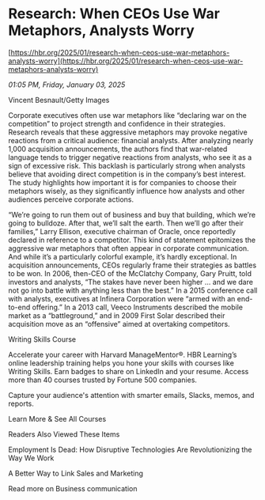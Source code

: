 # Research: When CEOs Use War Metaphors, Analysts Worry

[https://hbr.org/2025/01/research-when-ceos-use-war-metaphors-analysts-worry](https://hbr.org/2025/01/research-when-ceos-use-war-metaphors-analysts-worry)

*01:05 PM, Friday, January 03, 2025*

Vincent Besnault/Getty Images

Corporate executives often use war metaphors like “declaring war on the competition” to project strength and confidence in their strategies. Research reveals that these aggressive metaphors may provoke negative reactions from a critical audience: financial analysts. After analyzing nearly 1,000 acquisition announcements, the authors find that war-related language tends to trigger negative reactions from analysts, who see it as a sign of excessive risk. This backlash is particularly strong when analysts believe that avoiding direct competition is in the company’s best interest. The study highlights how important it is for companies to choose their metaphors wisely, as they significantly influence how analysts and other audiences perceive corporate actions.

“We’re going to run them out of business and buy that building, which we’re going to bulldoze. After that, we’ll salt the earth. Then we’ll go after their families,” Larry Ellison, executive chairman of Oracle, once reportedly declared in reference to a competitor. This kind of statement epitomizes the aggressive war metaphors that often appear in corporate communication. And while it’s a particularly colorful example, it’s hardly exceptional. In acquisition announcements, CEOs regularly frame their strategies as battles to be won. In 2006, then-CEO of the McClatchy Company, Gary Pruitt, told investors and analysts, “The stakes have never been higher … and we dare not go into battle with anything less than the best.” In a 2015 conference call with analysts, executives at Infinera Corporation were “armed with an end-to-end offering.” In a 2013 call, Veeco Instruments described the mobile market as a “battleground,” and in 2009 First Solar described their acquisition move as an “offensive” aimed at overtaking competitors.

Writing Skills Course

Accelerate your career with Harvard ManageMentor®. HBR Learning’s online leadership training helps you hone your skills with courses like Writing Skills. Earn badges to share on LinkedIn and your resume. Access more than 40 courses trusted by Fortune 500 companies.

Capture your audience's attention with smarter emails, Slacks, memos, and reports.

Learn More & See All Courses

Readers Also Viewed These Items

Employment Is Dead: How Disruptive Technologies Are Revolutionizing the Way We Work

A Better Way to Link Sales and Marketing

Read more on Business communication

